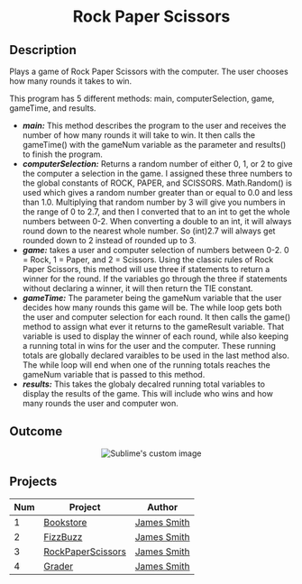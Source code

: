 <h1 align="center">Rock Paper Scissors</h1>

## Description
Plays a game of Rock Paper Scissors with the computer. The user chooses how many rounds it takes to win.  

This program has 5 different methods: main, computerSelection, game, gameTime, and results.
 - **_main:_** This method describes the program to the user and receives the number of how many rounds it will take 
to win. It then calls the gameTime() with the gameNum variable as the parameter and results() to finish the program. 
 - **_computerSelection:_** Returns a random number of either 0, 1, or 2 to give the computer a selection in the game. I assigned these 
three numbers to the global constants of ROCK, PAPER, and SCISSORS. Math.Random() is used which gives a random number greater than or equal 
to 0.0 and less than 1.0. Multiplying that random number by 3 will give you numbers in the range of 0 to 2.7, and then I converted that to an 
int to get the whole numbers between 0-2. When converting a double to an int, it will always round down to the nearest whole number. So 
(int)2.7 will always get rounded down to 2 instead of rounded up to 3. 
- **_game:_** takes a user and computer selection of numbers between 0-2. 0 = Rock, 1 = Paper, and 2 = Scissors. Using the classic
rules of Rock Paper Scissors, this method will use three if statements to return a winner for the round. If the variables go through 
the three if statements without declaring a winner, it will then return the TIE constant.
- **_gameTime:_** The parameter being the gameNum variable that the user decides how many rounds this game will be. The while loop gets both 
the user and computer selection for each round. It then calls the game() method to assign what ever it returns to the gameResult variable. That
variable is used to display the winner of each round, while also keeping a running total in wins for the user and the computer. These running 
totals are globally declared varaibles to be used in the last method also. The while loop will end when one of the running totals reaches the 
gameNum variable that is passed to this method. 
- **_results:_** This takes the globaly decalred running total variables to display the results of the game. This will include who wins and how 
many rounds the user and computer won. 

## Outcome
<p align="center">
  <img src="https://user-images.githubusercontent.com/80684500/170293033-6d4d0be3-de92-4309-b99c-7f5027060f9b.JPG" alt="Sublime's custom image"/>
</p>

## Projects
|  Num  | Project                                                                                                   | Author                                            |
| ----- | --------------------------------------------------------------------------------------------------------- | ------------------------------------------------|
|   1   | [Bookstore](https://github.com/JamesSmith232/BookStore)                                                   | [James Smith](https://github.com/JamesSmith232)   |
|   2   | [FizzBuzz](https://github.com/JamesSmith232/FizzBuzz)                                                     | [James Smith](https://github.com/JamesSmith232)   |
|   3   | [RockPaperScissors](https://github.com/JamesSmith232/RockPaperScissors)                                   | [James Smith](https://github.com/JamesSmith232)   |
|   4   | [Grader](https://github.com/JamesSmith232/Grader)                                                         | [James Smith](https://github.com/JamesSmith232)   |


